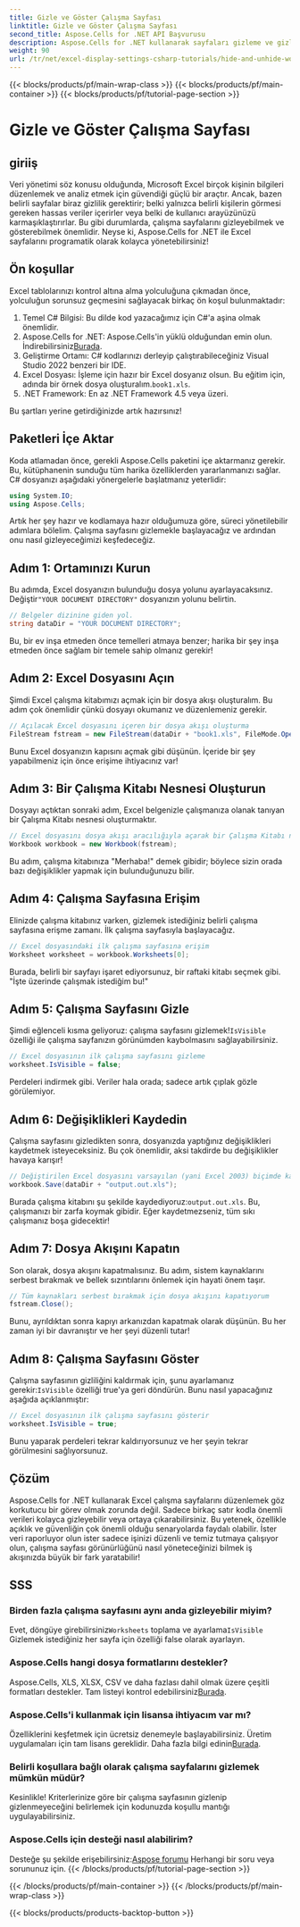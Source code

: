 ```yaml
---
title: Gizle ve Göster Çalışma Sayfası
linktitle: Gizle ve Göster Çalışma Sayfası
second_title: Aspose.Cells for .NET API Başvurusu
description: Aspose.Cells for .NET kullanarak sayfaları gizleme ve gizlemeyi kaldırmaya yönelik bu eksiksiz kılavuzla Excel çalışma sayfası düzenleme konusunda ustalaşın. Veri yönetiminizi kolaylaştırın.
weight: 90
url: /tr/net/excel-display-settings-csharp-tutorials/hide-and-unhide-worksheet/
---
```


{{< blocks/products/pf/main-wrap-class >}}
{{< blocks/products/pf/main-container >}}
{{< blocks/products/pf/tutorial-page-section >}}

# Gizle ve Göster Çalışma Sayfası

## giriiş

Veri yönetimi söz konusu olduğunda, Microsoft Excel birçok kişinin bilgileri düzenlemek ve analiz etmek için güvendiği güçlü bir araçtır. Ancak, bazen belirli sayfalar biraz gizlilik gerektirir; belki yalnızca belirli kişilerin görmesi gereken hassas veriler içerirler veya belki de kullanıcı arayüzünüzü karmaşıklaştırırlar. Bu gibi durumlarda, çalışma sayfalarını gizleyebilmek ve gösterebilmek önemlidir. Neyse ki, Aspose.Cells for .NET ile Excel sayfalarını programatik olarak kolayca yönetebilirsiniz! 

## Ön koşullar

Excel tablolarınızı kontrol altına alma yolculuğuna çıkmadan önce, yolculuğun sorunsuz geçmesini sağlayacak birkaç ön koşul bulunmaktadır:

1. Temel C# Bilgisi: Bu dilde kod yazacağımız için C#'a aşina olmak önemlidir.
2.  Aspose.Cells for .NET: Aspose.Cells'in yüklü olduğundan emin olun. İndirebilirsiniz[Burada](https://releases.aspose.com/cells/net/).
3. Geliştirme Ortamı: C# kodlarınızı derleyip çalıştırabileceğiniz Visual Studio 2022 benzeri bir IDE.
4.  Excel Dosyası: İşleme için hazır bir Excel dosyanız olsun. Bu eğitim için, adında bir örnek dosya oluşturalım.`book1.xls`.
5. .NET Framework: En az .NET Framework 4.5 veya üzeri.

Bu şartları yerine getirdiğinizde artık hazırsınız!

## Paketleri İçe Aktar

Koda atlamadan önce, gerekli Aspose.Cells paketini içe aktarmanız gerekir. Bu, kütüphanenin sunduğu tüm harika özelliklerden yararlanmanızı sağlar. C# dosyanızı aşağıdaki yönergelerle başlatmanız yeterlidir:

```csharp
using System.IO;
using Aspose.Cells;
```

Artık her şey hazır ve kodlamaya hazır olduğumuza göre, süreci yönetilebilir adımlara bölelim. Çalışma sayfasını gizlemekle başlayacağız ve ardından onu nasıl gizleyeceğimizi keşfedeceğiz.

## Adım 1: Ortamınızı Kurun

Bu adımda, Excel dosyanızın bulunduğu dosya yolunu ayarlayacaksınız. Değiştir`"YOUR DOCUMENT DIRECTORY"` dosyanızın yolunu belirtin.

```csharp
// Belgeler dizinine giden yol.
string dataDir = "YOUR DOCUMENT DIRECTORY";
```

Bu, bir ev inşa etmeden önce temelleri atmaya benzer; harika bir şey inşa etmeden önce sağlam bir temele sahip olmanız gerekir!

## Adım 2: Excel Dosyasını Açın

Şimdi Excel çalışma kitabımızı açmak için bir dosya akışı oluşturalım. Bu adım çok önemlidir çünkü dosyayı okumanız ve düzenlemeniz gerekir.

```csharp
// Açılacak Excel dosyasını içeren bir dosya akışı oluşturma
FileStream fstream = new FileStream(dataDir + "book1.xls", FileMode.Open);
```

Bunu Excel dosyanızın kapısını açmak gibi düşünün. İçeride bir şey yapabilmeniz için önce erişime ihtiyacınız var!

## Adım 3: Bir Çalışma Kitabı Nesnesi Oluşturun

Dosyayı açtıktan sonraki adım, Excel belgenizle çalışmanıza olanak tanıyan bir Çalışma Kitabı nesnesi oluşturmaktır.

```csharp
// Excel dosyasını dosya akışı aracılığıyla açarak bir Çalışma Kitabı nesnesi örneği oluşturma
Workbook workbook = new Workbook(fstream);
```

Bu adım, çalışma kitabınıza "Merhaba!" demek gibidir; böylece sizin orada bazı değişiklikler yapmak için bulunduğunuzu bilir.

## Adım 4: Çalışma Sayfasına Erişim

Elinizde çalışma kitabınız varken, gizlemek istediğiniz belirli çalışma sayfasına erişme zamanı. İlk çalışma sayfasıyla başlayacağız.

```csharp
// Excel dosyasındaki ilk çalışma sayfasına erişim
Worksheet worksheet = workbook.Worksheets[0];
```

Burada, belirli bir sayfayı işaret ediyorsunuz, bir raftaki kitabı seçmek gibi. "İşte üzerinde çalışmak istediğim bu!"

## Adım 5: Çalışma Sayfasını Gizle

 Şimdi eğlenceli kısma geliyoruz: çalışma sayfasını gizlemek!`IsVisible` özelliği ile çalışma sayfanızın görünümden kaybolmasını sağlayabilirsiniz.

```csharp
// Excel dosyasının ilk çalışma sayfasını gizleme
worksheet.IsVisible = false;
```

Perdeleri indirmek gibi. Veriler hala orada; sadece artık çıplak gözle görülemiyor.

## Adım 6: Değişiklikleri Kaydedin

Çalışma sayfasını gizledikten sonra, dosyanızda yaptığınız değişiklikleri kaydetmek isteyeceksiniz. Bu çok önemlidir, aksi takdirde bu değişiklikler havaya karışır!

```csharp
// Değiştirilen Excel dosyasını varsayılan (yani Excel 2003) biçimde kaydetme
workbook.Save(dataDir + "output.out.xls");
```

 Burada çalışma kitabını şu şekilde kaydediyoruz:`output.out.xls`. Bu, çalışmanızı bir zarfa koymak gibidir. Eğer kaydetmezseniz, tüm sıkı çalışmanız boşa gidecektir!

## Adım 7: Dosya Akışını Kapatın

Son olarak, dosya akışını kapatmalısınız. Bu adım, sistem kaynaklarını serbest bırakmak ve bellek sızıntılarını önlemek için hayati önem taşır.

```csharp
// Tüm kaynakları serbest bırakmak için dosya akışını kapatıyorum
fstream.Close();
```

Bunu, ayrıldıktan sonra kapıyı arkanızdan kapatmak olarak düşünün. Bu her zaman iyi bir davranıştır ve her şeyi düzenli tutar!

## Adım 8: Çalışma Sayfasını Göster

 Çalışma sayfasının gizliliğini kaldırmak için, şunu ayarlamanız gerekir:`IsVisible` özelliği true'ya geri döndürün. Bunu nasıl yapacağınız aşağıda açıklanmıştır:

```csharp
// Excel dosyasının ilk çalışma sayfasını gösterir
worksheet.IsVisible = true;
```

Bunu yaparak perdeleri tekrar kaldırıyorsunuz ve her şeyin tekrar görülmesini sağlıyorsunuz.

## Çözüm

Aspose.Cells for .NET kullanarak Excel çalışma sayfalarını düzenlemek göz korkutucu bir görev olmak zorunda değil. Sadece birkaç satır kodla önemli verileri kolayca gizleyebilir veya ortaya çıkarabilirsiniz. Bu yetenek, özellikle açıklık ve güvenliğin çok önemli olduğu senaryolarda faydalı olabilir. İster veri raporluyor olun ister sadece işinizi düzenli ve temiz tutmaya çalışıyor olun, çalışma sayfası görünürlüğünü nasıl yöneteceğinizi bilmek iş akışınızda büyük bir fark yaratabilir!

## SSS

### Birden fazla çalışma sayfasını aynı anda gizleyebilir miyim?
 Evet, döngüye girebilirsiniz`Worksheets` toplama ve ayarlama`IsVisible` Gizlemek istediğiniz her sayfa için özelliği false olarak ayarlayın.

### Aspose.Cells hangi dosya formatlarını destekler?
Aspose.Cells, XLS, XLSX, CSV ve daha fazlası dahil olmak üzere çeşitli formatları destekler. Tam listeyi kontrol edebilirsiniz[Burada](https://reference.aspose.com/cells/net/).

### Aspose.Cells'i kullanmak için lisansa ihtiyacım var mı?
 Özelliklerini keşfetmek için ücretsiz denemeyle başlayabilirsiniz. Üretim uygulamaları için tam lisans gereklidir. Daha fazla bilgi edinin[Burada](https://purchase.aspose.com/buy).

### Belirli koşullara bağlı olarak çalışma sayfalarını gizlemek mümkün müdür?
Kesinlikle! Kriterlerinize göre bir çalışma sayfasının gizlenip gizlenmeyeceğini belirlemek için kodunuzda koşullu mantığı uygulayabilirsiniz.

### Aspose.Cells için desteği nasıl alabilirim?
 Desteğe şu şekilde erişebilirsiniz:[Aspose forumu](https://forum.aspose.com/c/cells/9) Herhangi bir soru veya sorununuz için.
{{< /blocks/products/pf/tutorial-page-section >}}

{{< /blocks/products/pf/main-container >}}
{{< /blocks/products/pf/main-wrap-class >}}

{{< blocks/products/products-backtop-button >}}
